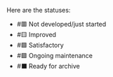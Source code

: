 Here are the statuses:
- #🟥 Not developed/just started
- #🟨 Improved
- #🟩 Satisfactory
- #🟪 Ongoing maintenance
- #⬛ Ready for archive